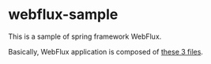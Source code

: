# webflux-sample

This is a sample of spring framework WebFlux.

Basically, WebFlux application is composed of [these 3 files](https://github.com/KenjiOhtsuka/webflux-sample/tree/master/src/main/kotlin/com/improve_future/webflux_sample).
